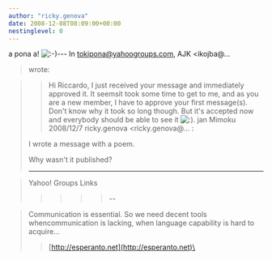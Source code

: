 ```yaml
---
author: "ricky.genova"
date: 2008-12-08T08:09:00+00:00
nestinglevel: 0
---
```

a pona a! ![:-)](images/smilies/icon_e_smile.gif "Smile")\---
 In [tokipona@yahoogroups.com](mailto://tokipona@yahoogroups.com), AJK <ikojba@...
> wrote:

>> Hi Riccardo,
>> I just received your message and immediately approved it. It seemsit
> took some time to get to me, and as you are a new member, I have to
> approve your first message(s).
>> Don't know why it took so long though. But it's accepted now and
> everybody should be able to see it ![:)](images/smilies/icon_e_smile.gif "Smile").
>> jan Mimoku
>> 2008/12/7 ricky.genova <ricky.genova@...
>:
> 
> I wrote a message with a poem.
> 
> Why wasn't it published?
> 
>> 
>> 
> ------------------------------------

> 
>> 
> Yahoo! Groups Links
> 
>> 
>> 
>> 
>>>>> --

> Communication is essential. So we need decent tools whencommunication
> is lacking, when language capability is hard to acquire...
>> [http://esperanto.net](http://esperanto.net)\
>